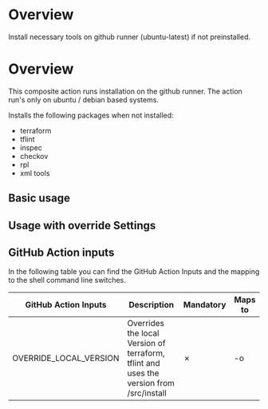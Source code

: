 # Overview

Install necessary tools on github runner (ubuntu-latest) if not preinstalled.

# Overview

This composite action runs installation on the github runner. The action run's only on ubuntu / debian based systems.

Installs the following packages when not installed:

-   terraform
-   tflint
-   inspec
-   checkov
-   rpl
-   xml tools

## Basic usage

## Usage with override Settings

## GitHub Action inputs

In the following table you can find the GitHub Action Inputs and the mapping to the shell command line switches.

| GitHub Action Inputs   | Description                                                                             | Mandatory | Maps to |
| ---------------------- | --------------------------------------------------------------------------------------- | --------- | ------- |
| OVERRIDE_LOCAL_VERSION | Overrides the local Version of terraform, tflint and uses the version from /src/install | ✗         | -o      |
